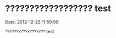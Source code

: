 ?????????????????? test
=======================

Date: 2012-12-23 11:59:09

?????????????????? test
